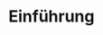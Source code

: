 ---
permalink: false
hideInSitemap: true
tags: level2
key: introduction_de
title: Einführung
redirect: /de/accessibility/introduction/about-accessibility/
parent: accessibility_de
order: 1
---